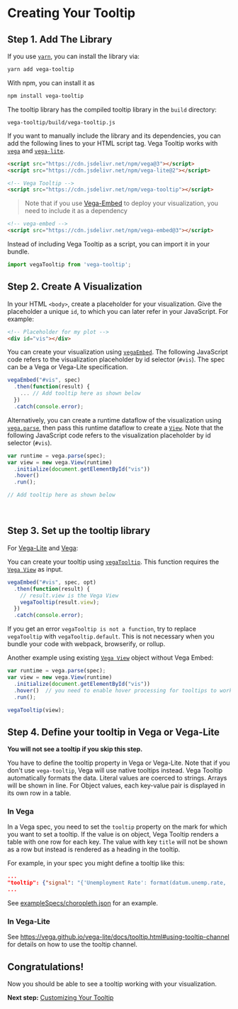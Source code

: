 # Creating Your Tooltip

## Step 1. Add The Library

If you use [`yarn`](https://yarnpkg.com/), you can install the library via:

```bash
yarn add vega-tooltip
```

With npm, you can install it as

```bash
npm install vega-tooltip
```

The tooltip library has the compiled tooltip library in the `build` directory:

```
vega-tooltip/build/vega-tooltip.js
```

If you want to manually include the library and its dependencies, you can add the following lines to your HTML script tag. Vega Tooltip works with [`vega`](https://vega.github.io/vega/) and [`vega-lite`](https://vega.github.io/vega-lite/).

```html
<script src="https://cdn.jsdelivr.net/npm/vega@3"></script>
<script src="https://cdn.jsdelivr.net/npm/vega-lite@2"></script>

<!-- Vega Tooltip -->
<script src="https://cdn.jsdelivr.net/npm/vega-tooltip"></script>
```
>Note that if you use [Vega-Embed](https://github.com/vega/vega-embed/) to deploy your visualization, you need to include it as a dependency

```html
<!-- vega-embed -->
<script src="https://cdn.jsdelivr.net/npm/vega-embed@3"></script>
```

Instead of including Vega Tooltip as a script, you can import it in your bundle. 

```js
import vegaTooltip from 'vega-tooltip';
```

## Step 2. Create A Visualization

In your HTML `<body>`, create a placeholder for your visualization. Give the placeholder a unique `id`, to which you can later refer in your JavaScript. For example:

```html
<!-- Placeholder for my plot -->
<div id="vis"></div>
```

You can create your visualization using [`vegaEmbed`](https://github.com/vega/vega-embed). The following JavaScript code refers to the visualization placeholder by id selector (`#vis`). The spec can be a Vega or Vega-Lite specification.

```js
vegaEmbed("#vis", spec)
  .then(function(result) {
    ... // Add tooltip here as shown below
  })
  .catch(console.error);
```

Alternatively, you can create a runtime dataflow of the visualization using [`vega.parse`](https://vega.github.io/vega/docs/api/parser/), then pass this runtime dataflow to create a [`View`](https://vega.github.io/vega/docs/api/view/). Note that the following JavaScript code refers to the visualization placeholder by id selector (`#vis`).

```js
var runtime = vega.parse(spec);
var view = new vega.View(runtime)
  .initialize(document.getElementById("vis"))
  .hover()
  .run();

// Add tooltip here as shown below
```
<br>


## Step 3. Set up the tooltip library

For [Vega-Lite](https://vega.github.io/vega-lite/) and [Vega](http://vega.github.io/vega/):

You can create your tooltip using [`vegaTooltip`](APIs.md#tooltip). This function requires the [`Vega View`](https://vega.github.io/vega/docs/api/view/) as input.

```js
vegaEmbed("#vis", spec, opt)
  .then(function(result) {
    // result.view is the Vega View
    vegaTooltip(result.view);
  })
  .catch(console.error);
```

If you get an error `vegaTooltip is not a function`, try to replace `vegaTooltip` with `vegaTooltip.default`. This is not necessary when you bundle your code with webpack, browserify, or rollup.

Another example using existing [`Vega View`](https://vega.github.io/vega/docs/api/view/) object without Vega Embed:

```js
var runtime = vega.parse(spec);
var view = new vega.View(runtime)
  .initialize(document.getElementById("vis"))
  .hover()  // you need to enable hover processing for tooltips to work
  .run();

vegaTooltip(view);
```

## Step 4. Define your tooltip in Vega or Vega-Lite

**You will not see a tooltip if you skip this step.**

You have to define the tooltip property in Vega or Vega-Lite. Note that if you don't use `vega-tooltip`, Vega will use native tooltips instead. Vega Tooltip automatically formats the data. Literal values are coerced to strings. Arrays will be shown in line. For Object values, each key-value pair is displayed in its own row in a table.

### In Vega

In a Vega spec, you need to set the `tooltip` property on the mark for which you want to set a tooltip.  If the value is on object, Vega Tooltip renders a table with one row for each key. The value with key `title` will not be shown as a row but instead is rendered as a heading in the tooltip.

For example, in your spec you might define a tooltip like this:

```json
...
"tooltip": {"signal": "{'Unemployment Rate': format(datum.unemp.rate, '0.1%')}"}
...
```

See [exampleSpecs/choropleth.json](https://github.com/vega/vega-tooltip/blob/master/exampleSpecs/choropleth.json) for an example.

### In Vega-Lite

See https://vega.github.io/vega-lite/docs/tooltip.html#using-tooltip-channel for details on how to use the tooltip channel.

## Congratulations!

Now you should be able to see a tooltip working with your visualization.

__Next step:__ [Customizing Your Tooltip](customizing_your_tooltip.md)
